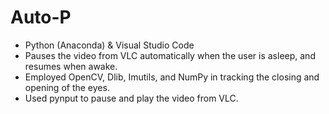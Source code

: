 # Auto-P

-	Python (Anaconda) & Visual Studio Code
-	Pauses the video from VLC automatically when the user is asleep, and resumes when awake.
-	Employed OpenCV, Dlib, Imutils, and NumPy in tracking the closing and opening of the eyes.
-	Used pynput to pause and play the video from VLC.
